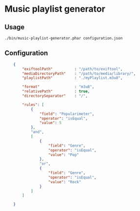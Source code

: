 Music playlist generator
========================

Usage
-----

    ./bin/music-playlist-generator.phar configuration.json


Configuration
-------------
```json
    {
        "exiftoolPath"          : "/path/to/exiftool",
        "mediaDirectoryPath"    : "/path/to/media/library/",
        "playlistPath"          : "./myPlaylist.m3u8",

        "format"                : "m3u8",
        "relativePath"          : true,
        "directorySeparator"    : "/",

        "rules": [
            {
                "field": "Popularimeter",
                "operator": "isEqual",
                "value": 5
            },
            "and",
            [
                {
                    "field": "Genre",
                    "operator": "isEqual",
                    "value": "Pop"
                },
                "or",
                {
                    "field": "Genre",
                    "operator": "isEqual",
                    "value": "Rock"
                }
            ]
        ]

    }

